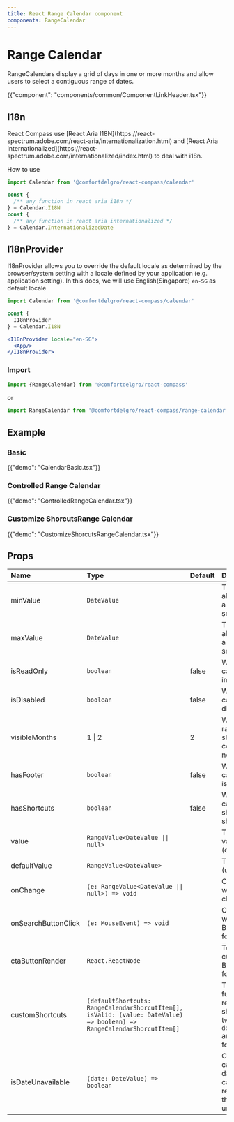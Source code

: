 ```yaml
---
title: React Range Calendar component
components: RangeCalendar
---
```


# Range Calendar

<p class="description">RangeCalendars display a grid of days in one or more months and allow users to select a contiguous range of dates.</p>

{{"component": "components/common/ComponentLinkHeader.tsx"}}

## I18n

<p>React Compass use [React Aria I18N](https://react-spectrum.adobe.com/react-aria/internationalization.html) and [React Aria Internationalized](https://react-spectrum.adobe.com/internationalized/index.html) to deal with i18n.</p>

How to use

```jsx
import Calendar from '@comfortdelgro/react-compass/calendar'

const {
  /** any function in react aria i18n */
} = Calendar.I18N
const {
  /** any function in react aria internationalized */
} = Calendar.InternationalizedDate
```

## I18nProvider

I18nProvider allows you to override the default locale as determined by the browser/system setting with a locale defined by your application (e.g. application setting).
In this docs, we will use English(Singapore) `en-SG` as default locale

```jsx
import Calendar from '@comfortdelgro/react-compass/calendar'

const {
  I18nProvider
} = Calendar.I18N

<I18nProvider locale="en-SG">
  <App/>
</I18nProvider>

```

### Import

```jsx
import {RangeCalendar} from '@comfortdelgro/react-compass'
```

or

```jsx
import RangeCalendar from '@comfortdelgro/react-compass/range-calendar'
```

## Example

### Basic

{{"demo": "CalendarBasic.tsx"}}

### Controlled Range Calendar

{{"demo": "ControlledRangeCalendar.tsx"}}

### Customize ShorcutsRange Calendar

{{"demo": "CustomizeShorcutsRangeCalendar.tsx"}}

## Props

| Name                | Type                                                                                                                   | Default | Description                                                                                                                 |
| :------------------ | :--------------------------------------------------------------------------------------------------------------------- | :------ | :-------------------------------------------------------------------------------------------------------------------------- |
| minValue            | `DateValue`                                                                                                            |         | The minimum allowed date that a user may select.                                                                            |
| maxValue            | `DateValue`                                                                                                            |         | The maximum allowed date that a user may select.                                                                            |
| isReadOnly          | `boolean`                                                                                                              | false   | Whether the calendar value is immutable.                                                                                    |
| isDisabled          | `boolean`                                                                                                              | false   | Whether the calendar is disabled.                                                                                           |
| visibleMonths       | 1 \| 2                                                                                                                 | 2       | Whether the range calendar shows 2 months consecutively or not.                                                             |
| hasFooter           | `boolean`                                                                                                              | false   | Whether the calendar footer is shown.                                                                                       |
| hasShortcuts        | `boolean`                                                                                                              | false   | Whether the calendar shorcuts is shown.                                                                                     |
| value               | `RangeValue<DateValue \|\| null>`                                                                                      |         | The current value (controlled).                                                                                             |
| defaultValue        | `RangeValue<DateValue>`                                                                                                |         | The default value (uncontrolled).                                                                                           |
| onChange            | `(e: RangeValue<DateValue \|\| null>) => void`                                                                         |         | Callback fired when the value changes.                                                                                      |
| onSearchButtonClick | `(e: MouseEvent) => void`                                                                                              |         | Callback fired when the Search Button in the footer is clicked.                                                             |
| ctaButtonRender     | `React.ReactNode`                                                                                                      |         | To render custom CTA Button in the footer                                                                                   |
| customShortcuts     | `(defaultShortcuts: RangeCalendarShorcutItem[], isValid: (value: DateValue) => boolean) => RangeCalendarShorcutItem[]` |         | This callback function is to render custom shortcuts. It has two params: `defaultShortcuts` and `isInvalid` for user to use |
| isDateUnavailable   | `(date: DateValue) => boolean`                                                                                         |         | Callback that is called for each date of the calendar. If it returns true, then the date is unavailable.                    |
